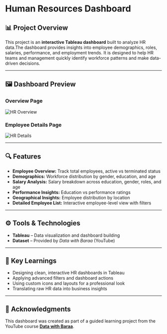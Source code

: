 # Human Resources Dashboard  

## 📊 Project Overview  
This project is an **interactive Tableau dashboard** built to analyze HR data.The dashboard provides insights into 
employee demographics, roles, salaries, performance, and employment trends. It is designed to help HR teams and
management quickly identify workforce patterns and make data-driven decisions.  

---

## 🖼️ Dashboard Preview  
### Overview Page  
![HR Overview](./images/hr_dashboard_overview.png)  

### Employee Details Page  
![HR Details](./images/hr_dashboard_details.png)  

---

## 🔍 Features  
- **Employee Overview:** Track total employees, active vs terminated status  
- **Demographics:** Workforce distribution by gender, education, and age  
- **Salary Analysis:** Salary breakdown across education, gender, roles, and age  
- **Performance Insights:** Education vs performance ratings  
- **Geographical Insights:** Employee distribution by location  
- **Detailed Employee List:** Interactive employee-level view with filters  

---

## ⚙️ Tools & Technologies  
- **Tableau** – Data visualization and dashboard building  
- **Dataset** – Provided by *Data with Baraa* (YouTube) 

---

## 🎯 Key Learnings  
- Designing clean, interactive HR dashboards in Tableau  
- Applying advanced filters and dashboard actions  
- Using custom icons and layouts for a professional look  
- Translating raw HR data into business insights  

---

## 🙌 Acknowledgments  
This dashboard was created as part of a guided learning project from the YouTube course **[Data with Baraa](https://www.youtube.com/@DataWithBaraa)**.  

